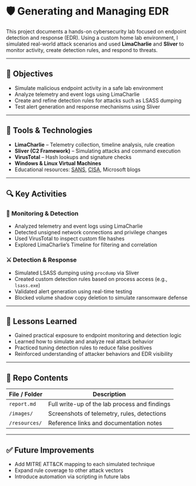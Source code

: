 # 🛡️ Generating and Managing EDR

This project documents a hands-on cybersecurity lab focused on endpoint detection and response (EDR). Using a custom home lab environment, I simulated real-world attack scenarios and used **LimaCharlie** and **Sliver** to monitor activity, create detection rules, and respond to threats.

---

## 🎯 Objectives

- Simulate malicious endpoint activity in a safe lab environment
- Analyze telemetry and event logs using LimaCharlie
- Create and refine detection rules for attacks such as LSASS dumping
- Test alert generation and response mechanisms using Sliver

---

## 🧰 Tools & Technologies

- **LimaCharlie** – Telemetry collection, timeline analysis, rule creation  
- **Sliver (C2 Framework)** – Simulating attacks and command execution  
- **VirusTotal** – Hash lookups and signature checks  
- **Windows & Linux Virtual Machines**  
- Educational resources: [SANS](https://sans.org), [CISA](https://cisa.gov), Microsoft blogs

---

## 🔍 Key Activities

### 📡 Monitoring & Detection
- Analyzed telemetry and event logs using LimaCharlie
- Detected unsigned network connections and privilege changes
- Used VirusTotal to inspect custom file hashes
- Explored LimaCharlie’s Timeline for filtering and correlation

### ⚔️ Detection & Response
- Simulated LSASS dumping using `procdump` via Sliver
- Created custom detection rules based on process access (e.g., `lsass.exe`)
- Validated alert generation using real-time testing
- Blocked volume shadow copy deletion to simulate ransomware defense

---

## 🧠 Lessons Learned

- Gained practical exposure to endpoint monitoring and detection logic
- Learned how to simulate and analyze real attack behavior
- Practiced tuning detection rules to reduce false positives
- Reinforced understanding of attacker behaviors and EDR visibility

---

## 📂 Repo Contents

| File / Folder | Description |
|---------------|-------------|
| `report.md` | Full write-up of the lab process and findings |
| `/images/` | Screenshots of telemetry, rules, detections |
| `/resources/` | Reference links and documentation notes |

---

## ✅ Future Improvements

- Add MITRE ATT&CK mapping to each simulated technique  
- Expand rule coverage to other attack vectors  
- Introduce automation via scripting in future labs
